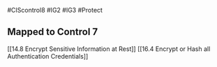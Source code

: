 #CIScontrol8  #IG2 #IG3 #Protect

## Mapped to Control 7
[[14.8 Encrypt Sensitive Information at Rest]]
[[16.4 Encrypt or Hash all Authentication Credentials]]

